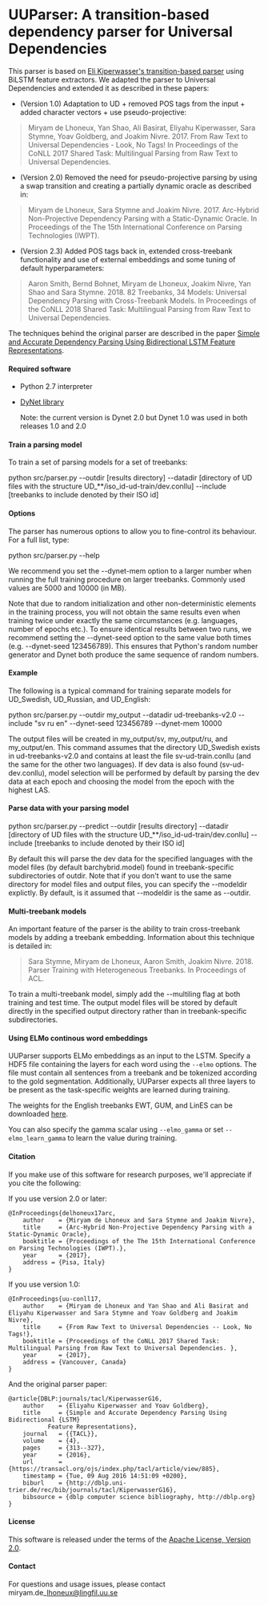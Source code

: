 # UUParser: A transition-based dependency parser for Universal Dependencies

This parser is based on [Eli Kiperwasser's transition-based parser](http://github.com/elikip/bist-parser) using BiLSTM feature extractors.
We adapted the parser to Universal Dependencies and extended it as described in these papers:

* (Version 1.0) Adaptation to UD + removed POS tags from the input + added character vectors + use pseudo-projective:
>Miryam de Lhoneux, Yan Shao, Ali Basirat, Eliyahu Kiperwasser, Sara Stymne, Yoav Goldberg, and Joakim Nivre. 2017. From Raw Text to Universal Dependencies - Look, No Tags! In Proceedings of the CoNLL 2017 Shared Task: Multilingual Parsing from Raw Text to Universal Dependencies.

* (Version 2.0) Removed the need for pseudo-projective parsing by using a swap transition and creating a partially dynamic oracle as described in:
>Miryam de Lhoneux, Sara Stymne and Joakim Nivre. 2017. Arc-Hybrid Non-Projective Dependency Parsing with a Static-Dynamic Oracle. In Proceedings of the The 15th International Conference on Parsing Technologies (IWPT).

* (Version 2.3) Added POS tags back in, extended cross-treebank functionality and use of external embeddings and some tuning of default hyperparameters:

>Aaron Smith, Bernd Bohnet, Miryam de Lhoneux, Joakim Nivre, Yan Shao and Sara Stymne. 2018. 82 Treebanks, 34 Models: Universal Dependency Parsing with Cross-Treebank Models. In Proceedings of the CoNLL 2018 Shared Task: Multilingual Parsing from Raw Text to Universal Dependencies.

The techniques behind the original parser are described in the paper [Simple and Accurate Dependency Parsing Using Bidirectional LSTM Feature Representations](https://www.transacl.org/ojs/index.php/tacl/article/viewFile/885/198).

#### Required software

 * Python 2.7 interpreter
 * [DyNet library](https://github.com/clab/dynet/tree/master/python)

    Note: the current version is Dynet 2.0 but Dynet 1.0 was used in both releases 1.0 and 2.0


#### Train a parsing model

To train a set of parsing models for a set of treebanks:

python src/parser.py --outdir [results directory] --datadir [directory of UD files with the structure UD\_\*\*/iso\_id-ud-train/dev.conllu] --include [treebanks to include denoted by their ISO id]

#### Options

The parser has numerous options to allow you to fine-control its behaviour. For a full list, type:

python src/parser.py --help

We recommend you set the --dynet-mem option to a larger number when running the full training procedure on larger treebanks.
Commonly used values are 5000 and 10000 (in MB).

Note that due to random initialization and other non-deterministic elements in the training process, you will not obtain the same results even when training twice under exactly the same circumstances (e.g. languages, number of epochs etc.).
To ensure identical results between two runs, we recommend setting the --dynet-seed option to the same value both times (e.g. --dynet-seed 123456789).
This ensures that Python's random number generator and Dynet both produce the same sequence of random numbers.

#### Example

The following is a typical command for training separate models for UD_Swedish, UD_Russian, and UD_English:

python src/parser.py --outdir my_output --datadir ud-treebanks-v2.0 --include "sv ru en" --dynet-seed 123456789 --dynet-mem 10000

The output files will be created in my_output/sv, my_output/ru, and my_output/en.
This command assumes that the directory UD_Swedish exists in ud-treebanks-v2.0 and contains at least the file sv-ud-train.conllu (and the same for the other two languages).
If dev data is also found (sv-ud-dev.conllu), model selection will be performed by default by parsing the dev data at each epoch and choosing the model from the epoch with the highest LAS.

#### Parse data with your parsing model

python src/parser.py --predict --outdir [results directory] --datadir [directory of UD files with the structure UD\_\*\*/iso\_id-ud-train/dev.conllu] --include [treebanks to include denoted by their ISO id]

By default this will parse the dev data for the specified languages with the model files (by default barchybrid.model) found in treebank-specific subdirectories of outdir.
Note that if you don't want to use the same directory for model files and output files, you can specify the --modeldir explictly.
By default, is it assumed that --modeldir is the same as --outdir.

#### Multi-treebank models

An important feature of the parser is the ability to train cross-treebank models by adding a treebank embedding.
Information about this technique is detailed in:

>Sara Stymne, Miryam de Lhoneux, Aaron Smith, Joakim Nivre. 2018. Parser Training with Heterogeneous Treebanks. In Proceedings of ACL.

To train a multi-treebank model, simply add the --multiling flag at both training and test time.
The output model files will be stored by default directly in the specified output directory rather than in treebank-specific subdirectories.

#### Using ELMo continous word embeddings

UUParser supports ELMo embeddings as an input to the LSTM. 
Specify a HDF5 file containing the layers for each word using the `--elmo` options.
The file must contain all sentences from a treebank and be tokenized according
to the gold segmentation. Additionally, UUParser expects all three layers to be present
 as the task-specific weights are learned during training.
 
The weights for the English treebanks EWT, GUM, and LinES can be downloaded [here](https://www.dropbox.com/sh/kyaq2mt07qpbtxt/AACD6LsEJrqgaURaAZ-fvHpoa?dl=0).

You can also specify the gamma scalar using `--elmo_gamma` or set `--elmo_learn_gamma`
to learn the value during training.

#### Citation

If you make use of this software for research purposes, we'll appreciate if you cite the following:

If you use version 2.0 or later:

    @InProceedings{delhoneux17arc,
        author    = {Miryam de Lhoneux and Sara Stymne and Joakim Nivre},
        title     = {Arc-Hybrid Non-Projective Dependency Parsing with a Static-Dynamic Oracle},
        booktitle = {Proceedings of the The 15th International Conference on Parsing Technologies (IWPT).},
        year      = {2017},
        address = {Pisa, Italy}
    }

If you use version 1.0:

    @InProceedings{uu-conll17,
        author    = {Miryam de Lhoneux and Yan Shao and Ali Basirat and Eliyahu Kiperwasser and Sara Stymne and Yoav Goldberg and Joakim Nivre},
        title     = {From Raw Text to Universal Dependencies -- Look, No Tags!},
        booktitle = {Proceedings of the CoNLL 2017 Shared Task: Multilingual Parsing from Raw Text to Universal Dependencies. },
        year      = {2017},
        address = {Vancouver, Canada}
    }

And the original parser paper:

    @article{DBLP:journals/tacl/KiperwasserG16,
        author    = {Eliyahu Kiperwasser and Yoav Goldberg},
        title     = {Simple and Accurate Dependency Parsing Using Bidirectional {LSTM}
               Feature Representations},
        journal   = {{TACL}},
        volume    = {4},
        pages     = {313--327},
        year      = {2016},
        url       = {https://transacl.org/ojs/index.php/tacl/article/view/885},
        timestamp = {Tue, 09 Aug 2016 14:51:09 +0200},
        biburl    = {http://dblp.uni-trier.de/rec/bib/journals/tacl/KiperwasserG16},
        bibsource = {dblp computer science bibliography, http://dblp.org}
    }

#### License

This software is released under the terms of the [Apache License, Version 2.0](http://www.apache.org/licenses/LICENSE-2.0).

#### Contact

For questions and usage issues, please contact miryam.de\_lhoneux@lingfil.uu.se
